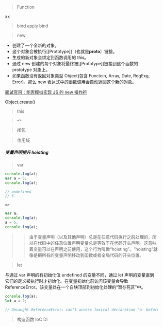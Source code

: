 > Function

xx

> bind apply bind

> new

- 创建了一个全新的对象。
- 这个对象会被执行[[Prototype]]（也就是**proto**）链接。
- 生成的新对象会绑定到函数调用的 this。
- 通过 new 创建的每个对象将最终被[[Prototype]]链接到这个函数的 prototype 对象上。
- 如果函数没有返回对象类型 Object(包含 Functoin, Array, Date, RegExg, Error)，那么 new 表达式中的函数调用会自动返回这个新的对象。

[面试官问：能否模拟实现 JS 的 new 操作符](https://juejin.im/post/5bde7c926fb9a049f66b8b52)

Object.create()

> this

> `=>`

> 闭包

> 作用域

##### 变量声明提升 hoisting

> var

```js
console.log(a);
var a = 5;
console.log(a);

// undefined
// 5
```

`=>`

```js
var a;
console.log(a);
a = 5;
console.log(a);
```

> > 由于变量声明（以及其他声明）总是在任意代码执行之前处理的，所以在代码中的任意位置声明变量总是等效于在代码开头声明。这意味着变量可以在声明之前使用，这个行为叫做“hoisting”。“hoisting”就像是把所有的变量声明移动到函数或者全局代码的开头位置。

> let

与通过 var 声明的有初始化值 undefined 的变量不同，通过 let 声明的变量直到它们的定义被执行时才初始化。在变量初始化前访问该变量会导致 ReferenceError。该变量处在一个自块顶部到初始化处理的“暂存死区”中。

```js
console.log(a);
let a = 2;

// Uncaught ReferenceError: can't access lexical declaration 'a' before initialization
```

> 构造函数 IoC DI
